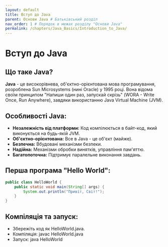 ```yaml
---
layout: default
title: Вступ до Java
parent: Основи Java # Батьківський розділ
nav_order: 1 # Порядок в межах розділу "Основи Java"
permalink: /chapters/Java_Basics/Introduction_to_Java/ 
---
```

# Вступ до Java

## Що таке Java?

**Java** - це високорівнева, об'єктно-орієнтована мова програмування, розроблена Sun Microsystems (нині Oracle) у 1995 році. Вона відома своїм принципом "Напиши один раз, запускай скрізь" (WORA - Write Once, Run Anywhere), завдяки використанню Java Virtual Machine (JVM).

## Особливості Java:

*   **Незалежність від платформи:** Код компілюється в байт-код, який виконується на будь-якій JVM.
*   **Об'єктно-орієнтована:** Все в Java - це об'єкт (майже).
*   **Безпечна:** Вбудовані механізми безпеки.
*   **Надійна:** Механізми обробки винятків, управління пам'яттю.
*   **Багатопоточна:** Підтримує паралельне виконання завдань.

## Перша програма "Hello World":

```java
public class HelloWorld {
    public static void main(String[] args) {
        System.out.println("Привіт, Світ!");
    }
}
```
## Компіляція та запуск:
* Збережіть код як HelloWorld.java.
* Компіляція: javac HelloWorld.java
* Запуск: java HelloWorld